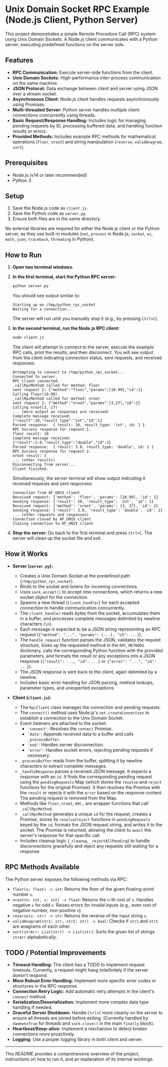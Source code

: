 # Unix Domain Socket RPC Example (Node.js Client, Python Server)

This project demonstrates a simple Remote Procedure Call (RPC) system using Unix Domain Sockets. A Node.js client communicates with a Python server, executing predefined functions on the server side.

## Features

*   **RPC Communication:** Execute server-side functions from the client.
*   **Unix Domain Sockets:** High-performance inter-process communication on the same machine.
*   **JSON Protocol:** Data exchange between client and server using JSON over a stream socket.
*   **Asynchronous Client:** Node.js client handles requests asynchronously using Promises.
*   **Multi-threaded Server:** Python server handles multiple client connections concurrently using threads.
*   **Basic Request/Response Handling:** Includes logic for managing pending requests by ID, processing buffered data, and handling function results or errors.
*   **Provided Methods:** Includes example RPC methods for mathematical operations (`floor`, `nroot`) and string manipulation (`reverse`, `validAnagram`, `sort`).

## Prerequisites

*   Node.js (v14 or later recommended)
*   Python 3

## Setup

1.  Save the Node.js code as `client.js`.
2.  Save the Python code as `server.py`.
3.  Ensure both files are in the same directory.

No external libraries are required for either the Node.js client or the Python server, as they use built-in modules (`net`, `process` in Node.js; `socket`, `os`, `math`, `json`, `traceback`, `threading` in Python).

## How to Run

1.  **Open two terminal windows.**

2.  **In the first terminal, start the Python RPC server:**

    ```bash
    python server.py
    ```

    You should see output similar to:

    ```
    Starting up on /tmp/python_rpc_socket
    Waiting for a connection...
    ```

    The server will run until you manually stop it (e.g., by pressing `Ctrl+C`).

3.  **In the second terminal, run the Node.js RPC client:**

    ```bash
    node client.js
    ```

    The client will attempt to connect to the server, execute the example RPC calls, print the results, and then disconnect. You will see output from the client indicating connection status, sent requests, and received responses.

    ```
    Attempting to connect to /tmp/python_rpc_socket...
    Connected to server.
    RPC client connected.
    _callRpcMethod called for method: floor
    sent request 1: {"method":"floor","params":[10.99],"id":1}
    Calling floor(10.99)
    _callRpcMethod called for method: nroot
    sent request 2: {"method":"nroot","params":[3,27],"id":2}
    Calling nroot(3, 27)
    ... (more output as responses are received)
    Complete message received:  {"result":10,"result_type":"int","id":1}
    Parsed response:  { result: 10, result_type: 'int', id: 1 }
    RPC Success response for request 1.
    floor result: 10
    Complete message received:  {"result":3.0,"result_type":"double","id":2}
    Parsed response:  { result: 3.0, result_type: 'double', id: 2 }
    RPC Success response for request 2.
    nroot result: 3
    ... (other results)
    Disconnecting from server...
    Client finished.
    ```

    Simultaneously, the server terminal will show output indicating it received requests and sent responses:

    ```
    Connection from AF_UNIX client
    Received request: {'method': 'floor', 'params': [10.99], 'id': 1}
    Sending response: {'result': 10, 'result_type': 'int', 'id': 1}
    Received request: {'method': 'nroot', 'params': [3, 27], 'id': 2}
    Sending response: {'result': 3.0, 'result_type': 'double', 'id': 2}
    ... (other requests and responses)
    Connection closed by AF_UNIX client
    Closing connection to AF_UNIX client
    ```

4.  **Stop the server:** Go back to the first terminal and press `Ctrl+C`. The server will clean up the socket file and exit.

## How it Works

*   **Server (`server.py`):**
    *   Creates a Unix Domain Socket at the predefined path (`/tmp/python_rpc_socket`).
    *   Binds to the socket and listens for incoming connections.
    *   Uses `sock.accept()` to accept new connections, which returns a new socket object for the connection.
    *   Spawns a new thread (`client_handler`) for each accepted connection to handle communication concurrently.
    *   The `client_handler` reads bytes from the socket, accumulates them in a buffer, and processes complete messages delimited by newline characters (`\n`).
    *   Each message is expected to be a JSON string representing an RPC request (`{"method": "...", "params": [...], "id": ...}`).
    *   The `handle_request` function parses the JSON, validates the request structure, looks up the requested method in the `RPC_METHODS` dictionary, calls the corresponding Python function with the provided parameters, and formats the result or any exceptions into a JSON response (`{"result": ..., "id": ...}` or `{"error": "...", "id": ...}`).
    *   The JSON response is sent back to the client, again delimited by a newline.
    *   Includes basic error handling for JSON parsing, method lookups, parameter types, and unexpected exceptions.

*   **Client (`client.js`):**
    *   The `RpcClient` class manages the connection and pending requests.
    *   The `connect()` method uses Node.js's `net.createConnection` to establish a connection to the Unix Domain Socket.
    *   Event listeners are attached to the socket:
        *   `'connect'`: Resolves the `connect` Promise.
        *   `'data'`: Appends received data to a buffer and calls `_processBuffer`.
        *   `'end'`: Handles server disconnection.
        *   `'error'`: Handles socket errors, rejecting pending requests if necessary.
    *   `_processBuffer` reads from the buffer, splitting it by newline characters to extract complete messages.
    *   `_handleResponse` parses a received JSON message. It expects a response with an `id`. It finds the corresponding pending request using the `pendingRequests` Map (which stores the `resolve` and `reject` functions for the original Promise). It then resolves the Promise with the `result` or rejects it with the `error` based on the response content. The pending request is removed from the Map.
    *   Methods like `floor`, `nroot`, etc., are wrapper functions that call `_callRpcMethod`.
    *   `_callRpcMethod` generates a unique `id` for the request, creates a Promise, stores its `resolve`/`reject` functions in `pendingRequests` keyed by the `id`, formats the JSON request string, and writes it to the socket. The Promise is returned, allowing the client to `await` the server's response for that specific call.
    *   Includes cleanup logic (`_cleanup`, `_rejectAllPending`) to handle disconnections gracefully and reject any requests still waiting for a response.

## RPC Methods Available

The Python server exposes the following methods via RPC:

*   `floor(x: float) -> int`: Returns the floor of the given floating-point number `x`.
*   `nroot(n: int, x: int) -> float`: Returns the `n`-th root of `x`. Handles negative `x` for odd `n`. Raises errors for invalid inputs (e.g., even root of negative number, non-positive `n`).
*   `reverse(s: str) -> str`: Returns the reverse of the input string `s`.
*   `validAnagram(str1: str, str2: str) -> bool`: Checks if `str1` and `str2` are anagrams of each other.
*   `sort(strArr: List[str]) -> List[str]`: Sorts the given list of strings `strArr` alphabetically.

## TODO / Potential Improvements

*   **Timeout Handling:** The client has a TODO to implement request timeouts. Currently, a request might hang indefinitely if the server doesn't respond.
*   **More Robust Error Handling:** Implement more specific error codes or structures in the RPC response.
*   **Connection Retry Logic:** Add automatic retry attempts in the client's `connect` method.
*   **Serialization/Deserialization:** Implement more complex data type handling if needed.
*   **Graceful Server Shutdown:** Handle `Ctrl+C` more cleanly on the server to ensure all threads are joined before exiting. (Currently handled by `daemon=True` for threads and `sock.close()` in the main `finally` block).
*   **Heartbeat/Keep-alive:** Implement a mechanism to detect broken connections more proactively.
*   **Logging:** Use a proper logging library in both client and server.

---

This README provides a comprehensive overview of the project, instructions on how to run it, and an explanation of its internal workings.